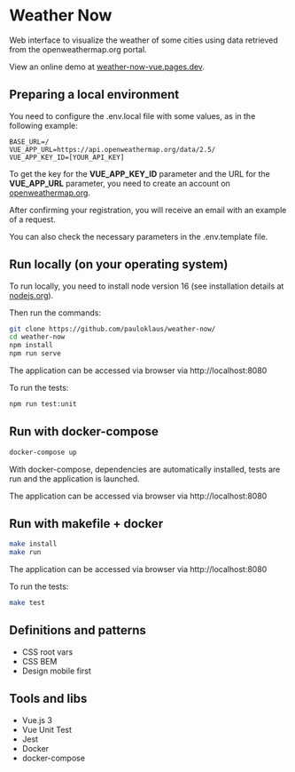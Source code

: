 # Weather Now

Web interface to visualize the weather of some cities using data retrieved from the openweathermap.org portal.

View an online demo at [weather-now-vue.pages.dev](https://weather-now-vue.pages.dev).

## Preparing a local environment

You need to configure the .env.local file with some values, as in the following example:

```env
BASE_URL=/
VUE_APP_URL=https://api.openweathermap.org/data/2.5/
VUE_APP_KEY_ID=[YOUR_API_KEY]
```

To get the key for the **VUE_APP_KEY_ID** parameter and the URL for the **VUE_APP_URL** parameter, you need to create an account on [openweathermap.org](https://openweathermap.org).

After confirming your registration, you will receive an email with an example of a request.

You can also check the necessary parameters in the .env.template file.

## Run locally (on your operating system)

To run locally, you need to install node version 16 (see installation details at [nodejs.org](https://nodejs.org/)).

Then run the commands:

```sh
git clone https://github.com/pauloklaus/weather-now/
cd weather-now
npm install
npm run serve
```

The application can be accessed via browser via http://localhost:8080

To run the tests:

```sh
npm run test:unit
```

## Run with docker-compose

```sh
docker-compose up
```

With docker-compose, dependencies are automatically installed, tests are run and the application is launched.

The application can be accessed via browser via http://localhost:8080

## Run with makefile + docker

```sh
make install
make run
```

The application can be accessed via browser via http://localhost:8080

To run the tests:

```sh
make test
```

## Definitions and patterns

* CSS root vars
* CSS BEM
* Design mobile first

## Tools and libs

* Vue.js 3
* Vue Unit Test
* Jest
* Docker
* docker-compose
